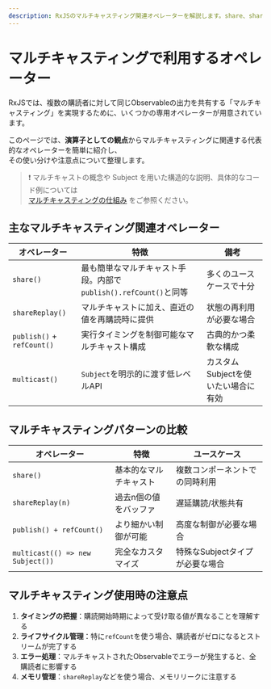 ```yaml
---
description: RxJSのマルチキャスティング関連オペレーターを解説します。share、shareReplay、publish、multicastの使い分け、それぞれの特徴と注意点、実践的なユースケースを演算子の観点から整理して紹介します。
---
```


# マルチキャスティングで利用するオペレーター

RxJSでは、複数の購読者に対して同じObservableの出力を共有する「マルチキャスティング」を実現するために、いくつかの専用オペレーターが用意されています。

このページでは、**演算子としての観点**からマルチキャスティングに関連する代表的なオペレーターを簡単に紹介し、  
その使い分けや注意点について整理します。

> ❗ マルチキャストの概念や Subject を用いた構造的な説明、具体的なコード例については  
> [マルチキャスティングの仕組み](/guide/subjects/multicasting) をご参照ください。

## 主なマルチキャスティング関連オペレーター

| オペレーター | 特徴 | 備考 |
|--------------|------|------|
| `share()` | 最も簡単なマルチキャスト手段。内部で`publish().refCount()`と同等 | 多くのユースケースで十分 |
| `shareReplay()` | マルチキャストに加え、直近の値を再購読時に提供 | 状態の再利用が必要な場合 |
| `publish()` + `refCount()` | 実行タイミングを制御可能なマルチキャスト構成 | 古典的かつ柔軟な構成 |
| `multicast()` | `Subject`を明示的に渡す低レベルAPI | カスタムSubjectを使いたい場合に有効 |

## マルチキャスティングパターンの比較

| オペレーター | 特徴 | ユースケース |
|------------|------|-------------|
| `share()` | 基本的なマルチキャスト | 複数コンポーネントでの同時利用 |
| `shareReplay(n)` | 過去n個の値をバッファ | 遅延購読/状態共有 |
| `publish() + refCount()` | より細かい制御が可能 | 高度な制御が必要な場合 |
| `multicast(() => new Subject())` | 完全なカスタマイズ | 特殊なSubjectタイプが必要な場合 |

## マルチキャスティング使用時の注意点

1. **タイミングの把握**：購読開始時期によって受け取る値が異なることを理解する
2. **ライフサイクル管理**：特に`refCount`を使う場合、購読者がゼロになるとストリームが完了する
3. **エラー処理**：マルチキャストされたObservableでエラーが発生すると、全購読者に影響する
4. **メモリ管理**：`shareReplay`などを使う場合、メモリリークに注意する
